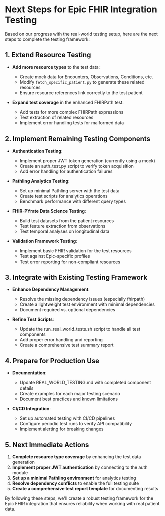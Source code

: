 # Next Steps for Epic FHIR Integration Testing

Based on our progress with the real-world testing setup, here are the next steps to complete the testing framework:

## 1. Extend Resource Testing

- **Add more resource types** to the test data:
  - Create mock data for Encounters, Observations, Conditions, etc.
  - Modify `fetch_specific_patient.py` to generate these related resources
  - Ensure resource references link correctly to the test patient

- **Expand test coverage** in the enhanced FHIRPath test:
  - Add tests for more complex FHIRPath expressions
  - Test extraction of related resources
  - Implement error handling tests for malformed data

## 2. Implement Remaining Testing Components

- **Authentication Testing**:
  - Implement proper JWT token generation (currently using a mock)
  - Create an auth_test.py script to verify token acquisition
  - Add error handling for authentication failures

- **Pathling Analytics Testing**:
  - Set up minimal Pathling server with the test data
  - Create test scripts for analytics operations
  - Benchmark performance with different query types

- **FHIR-PYrate Data Science Testing**:
  - Build test datasets from the patient resources
  - Test feature extraction from observations
  - Test temporal analyses on longitudinal data

- **Validation Framework Testing**:
  - Implement basic FHIR validation for the test resources
  - Test against Epic-specific profiles
  - Test error reporting for non-compliant resources

## 3. Integrate with Existing Testing Framework

- **Enhance Dependency Management**:
  - Resolve the missing dependency issues (especially fhirpath)
  - Create a lightweight test environment with minimal dependencies
  - Document required vs. optional dependencies

- **Refine Test Scripts**:
  - Update the run_real_world_tests.sh script to handle all test components
  - Add proper error handling and reporting
  - Create a comprehensive test summary report

## 4. Prepare for Production Use

- **Documentation**:
  - Update REAL_WORLD_TESTING.md with completed component details
  - Create examples for each major testing scenario
  - Document best practices and known limitations

- **CI/CD Integration**:
  - Set up automated testing with CI/CD pipelines
  - Configure periodic test runs to verify API compatibility
  - Implement alerting for breaking changes

## 5. Next Immediate Actions

1. **Complete resource type coverage** by enhancing the test data generation
2. **Implement proper JWT authentication** by connecting to the auth module
3. **Set up a minimal Pathling environment** for analytics testing
4. **Resolve dependency conflicts** to enable the full testing suite
5. **Create a comprehensive test report template** for documenting results

By following these steps, we'll create a robust testing framework for the Epic FHIR integration that ensures reliability when working with real patient data. 